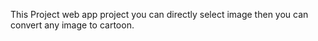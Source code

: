 
 This Project web app project you can directly select image then you can convert any image to cartoon.


